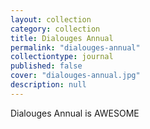 ```yaml
---
layout: collection
category: collection
title: Dialouges Annual
permalink: "dialouges-annual"
collectiontype: journal
published: false
cover: "dialouges-annual.jpg"
description: null
---
```




Dialouges Annual is AWESOME
